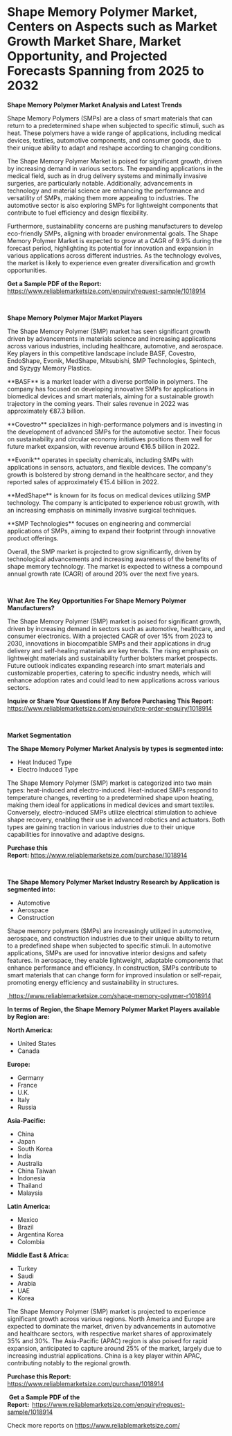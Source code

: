 <p><h1>Shape Memory Polymer Market, Centers on Aspects such as Market Growth Market Share, Market Opportunity, and Projected Forecasts Spanning from 2025 to 2032</h1></p><p><strong>Shape Memory Polymer Market Analysis and Latest Trends</strong></p>
<p><p>Shape Memory Polymers (SMPs) are a class of smart materials that can return to a predetermined shape when subjected to specific stimuli, such as heat. These polymers have a wide range of applications, including medical devices, textiles, automotive components, and consumer goods, due to their unique ability to adapt and reshape according to changing conditions.</p><p>The Shape Memory Polymer Market is poised for significant growth, driven by increasing demand in various sectors. The expanding applications in the medical field, such as in drug delivery systems and minimally invasive surgeries, are particularly notable. Additionally, advancements in technology and material science are enhancing the performance and versatility of SMPs, making them more appealing to industries. The automotive sector is also exploring SMPs for lightweight components that contribute to fuel efficiency and design flexibility.</p><p>Furthermore, sustainability concerns are pushing manufacturers to develop eco-friendly SMPs, aligning with broader environmental goals. The Shape Memory Polymer Market is expected to grow at a CAGR of 9.9% during the forecast period, highlighting its potential for innovation and expansion in various applications across different industries. As the technology evolves, the market is likely to experience even greater diversification and growth opportunities.</p></p>
<p><strong>Get a Sample PDF of the Report:&nbsp;</strong> <a href="https://www.reliablemarketsize.com/enquiry/request-sample/1018914?utm_campaign=2948&utm_medium=2&utm_source=Github&utm_content=ia&utm_term=02042025&utm_id=shape-memory-polymer">https://www.reliablemarketsize.com/enquiry/request-sample/1018914</a></p>
<p>&nbsp;</p>
<p><strong>Shape Memory Polymer Major Market Players</strong></p>
<p><p>The Shape Memory Polymer (SMP) market has seen significant growth driven by advancements in materials science and increasing applications across various industries, including healthcare, automotive, and aerospace. Key players in this competitive landscape include BASF, Covestro, EndoShape, Evonik, MedShape, Mitsubishi, SMP Technologies, Spintech, and Syzygy Memory Plastics.</p><p>**BASF** is a market leader with a diverse portfolio in polymers. The company has focused on developing innovative SMPs for applications in biomedical devices and smart materials, aiming for a sustainable growth trajectory in the coming years. Their sales revenue in 2022 was approximately €87.3 billion.</p><p>**Covestro** specializes in high-performance polymers and is investing in the development of advanced SMPs for the automotive sector. Their focus on sustainability and circular economy initiatives positions them well for future market expansion, with revenue around €16.5 billion in 2022.</p><p>**Evonik** operates in specialty chemicals, including SMPs with applications in sensors, actuators, and flexible devices. The company's growth is bolstered by strong demand in the healthcare sector, and they reported sales of approximately €15.4 billion in 2022.</p><p>**MedShape** is known for its focus on medical devices utilizing SMP technology. The company is anticipated to experience robust growth, with an increasing emphasis on minimally invasive surgical techniques.</p><p>**SMP Technologies** focuses on engineering and commercial applications of SMPs, aiming to expand their footprint through innovative product offerings. </p><p>Overall, the SMP market is projected to grow significantly, driven by technological advancements and increasing awareness of the benefits of shape memory technology. The market is expected to witness a compound annual growth rate (CAGR) of around 20% over the next five years.</p></p>
<p>&nbsp;</p>
<p><strong>What Are The Key Opportunities For Shape Memory Polymer Manufacturers?</strong></p>
<p><p>The Shape Memory Polymer (SMP) market is poised for significant growth, driven by increasing demand in sectors such as automotive, healthcare, and consumer electronics. With a projected CAGR of over 15% from 2023 to 2030, innovations in biocompatible SMPs and their applications in drug delivery and self-healing materials are key trends. The rising emphasis on lightweight materials and sustainability further bolsters market prospects. Future outlook indicates expanding research into smart materials and customizable properties, catering to specific industry needs, which will enhance adoption rates and could lead to new applications across various sectors.</p></p>
<p><strong>Inquire or Share Your Questions If Any Before Purchasing This Report:</strong> <a href="https://www.reliablemarketsize.com/enquiry/pre-order-enquiry/1018914?utm_campaign=2948&utm_medium=2&utm_source=Github&utm_content=ia&utm_term=02042025&utm_id=shape-memory-polymer">https://www.reliablemarketsize.com/enquiry/pre-order-enquiry/1018914</a></p>
<p>&nbsp;</p>
<p><strong>Market Segmentation</strong></p>
<p><strong>The Shape Memory Polymer Market Analysis by types is segmented into:</strong></p>
<p><ul><li>Heat Induced Type</li><li>Electro Induced Type</li></ul></p>
<p><p>The Shape Memory Polymer (SMP) market is categorized into two main types: heat-induced and electro-induced. Heat-induced SMPs respond to temperature changes, reverting to a predetermined shape upon heating, making them ideal for applications in medical devices and smart textiles. Conversely, electro-induced SMPs utilize electrical stimulation to achieve shape recovery, enabling their use in advanced robotics and actuators. Both types are gaining traction in various industries due to their unique capabilities for innovative and adaptive designs.</p></p>
<p><strong>Purchase this Report:&nbsp;</strong><a href="https://www.reliablemarketsize.com/purchase/1018914?utm_campaign=2948&utm_medium=2&utm_source=Github&utm_content=ia&utm_term=02042025&utm_id=shape-memory-polymer">https://www.reliablemarketsize.com/purchase/1018914</a></p>
<p>&nbsp;</p>
<p><strong>The Shape Memory Polymer Market Industry Research by Application is segmented into:</strong></p>
<p><ul><li>Automotive</li><li>Aerospace</li><li>Construction</li></ul></p>
<p><p>Shape memory polymers (SMPs) are increasingly utilized in automotive, aerospace, and construction industries due to their unique ability to return to a predefined shape when subjected to specific stimuli. In automotive applications, SMPs are used for innovative interior designs and safety features. In aerospace, they enable lightweight, adaptable components that enhance performance and efficiency. In construction, SMPs contribute to smart materials that can change form for improved insulation or self-repair, promoting energy efficiency and sustainability in structures.</p></p>
<p><a href="https://www.reliablemarketsize.com/shape-memory-polymer-r1018914?utm_campaign=2948&utm_medium=2&utm_source=Github&utm_content=ia&utm_term=02042025&utm_id=shape-memory-polymer">&nbsp;https://www.reliablemarketsize.com/shape-memory-polymer-r1018914</a></p>
<p><strong>In terms of Region, the Shape Memory Polymer Market Players available by Region are:</strong></p>
<p>
    <p> <strong> North America: </strong>
        <ul>
            <li>United States</li>
            <li>Canada</li>
        </ul>
        </p> 
    <p> <strong> Europe: </strong>
        <ul>
            <li>Germany</li>
            <li>France</li>
            <li>U.K.</li>
            <li>Italy</li>
            <li>Russia</li>
        </ul>
        </p> 
    <p> <strong> Asia-Pacific: </strong>
        <ul>
            <li>China</li>
            <li>Japan</li>
            <li>South Korea</li>
            <li>India</li>
            <li>Australia</li>
            <li>China Taiwan</li>
            <li>Indonesia</li>
            <li>Thailand</li>
            <li>Malaysia</li>
        </ul>
        </p> 
    <p> <strong> Latin America: </strong>
        <ul>
            <li>Mexico</li>
            <li>Brazil</li>
            <li>Argentina Korea</li>
            <li>Colombia</li>
        </ul>
        </p> 
    <p> <strong> Middle East & Africa: </strong>
        <ul>
            <li>Turkey</li>
            <li>Saudi</li>
            <li>Arabia</li>
            <li>UAE</li>
            <li>Korea</li>
        </ul>
    </p>
    </p>
<p><p>The Shape Memory Polymer (SMP) market is projected to experience significant growth across various regions. North America and Europe are expected to dominate the market, driven by advancements in automotive and healthcare sectors, with respective market shares of approximately 35% and 30%. The Asia-Pacific (APAC) region is also poised for rapid expansion, anticipated to capture around 25% of the market, largely due to increasing industrial applications. China is a key player within APAC, contributing notably to the regional growth.</p></p>
<p><strong>Purchase this Report: </strong><a href="https://www.reliablemarketsize.com/purchase/1018914?utm_campaign=2948&utm_medium=2&utm_source=Github&utm_content=ia&utm_term=02042025&utm_id=shape-memory-polymer">https://www.reliablemarketsize.com/purchase/1018914</a></p>
<p>&nbsp;<strong>Get a Sample PDF of the Report:&nbsp;&nbsp;</strong><a href="https://www.reliablemarketsize.com/enquiry/request-sample/1018914?utm_campaign=2948&utm_medium=2&utm_source=Github&utm_content=ia&utm_term=02042025&utm_id=shape-memory-polymer">https://www.reliablemarketsize.com/enquiry/request-sample/1018914</a></p>
<p><strong></strong></p>
<p>Check more reports on <a href="https://www.reliablemarketsize.com/?utm_campaign=2948&utm_medium=2&utm_source=Github&utm_content=ia&utm_term=02042025&utm_id=shape-memory-polymer">https://www.reliablemarketsize.com/</a></p>